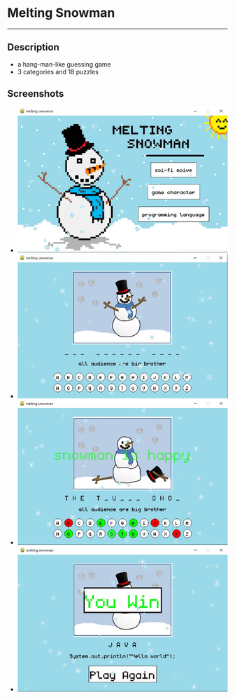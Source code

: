 # Melting Snowman
___
## Description
- a hang-man-like guessing game
- 3 categories and 18 puzzles

## Screenshots
- ![](screenshots/screenshot1.jpg)
- ![](screenshots/screenshot2.jpg)
- ![](screenshots/screenshot3.jpg)
- ![](screenshots/screenshot4.jpg)
